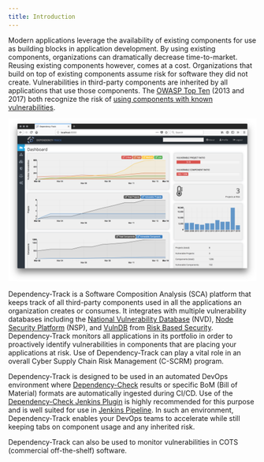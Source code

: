 ```yaml
---
title: Introduction
---
```


Modern applications leverage the availability of existing components for use as building blocks 
in application development. By using existing components, organizations can dramatically decrease
time-to-market. Reusing existing components however, comes at a cost. Organizations that build on 
top of existing components assume risk for software they did not create. Vulnerabilities in third-party
components are inherited by all applications that use those components. The [OWASP Top Ten] (2013 and 2017)
both recognize the risk of [using components with known vulnerabilities](https://www.owasp.org/index.php/Top_10_2013-A9-Using_Components_with_Known_Vulnerabilities).

![dashboard](images/screenshots/dashboard.png)

Dependency-Track is a Software Composition Analysis (SCA) platform that keeps track of all third-party 
components used in all the applications an organization creates or consumes. It integrates with multiple
vulnerability databases including the [National Vulnerability Database] (NVD), [Node Security Platform] (NSP),
and [VulnDB] from [Risk Based Security]. Dependency-Track monitors all applications in its portfolio in order
to proactively identify vulnerabilities in components that are placing your applications at risk. Use of 
Dependency-Track can play a vital role in an overall Cyber Supply Chain Risk Management (C-SCRM) program.

Dependency-Track is designed to be used in an automated DevOps environment where [Dependency-Check]
results or specific BoM (Bill of Material) formats are automatically ingested during CI/CD. Use of the 
[Dependency-Check Jenkins Plugin] is highly recommended for this purpose and is well suited for use
in [Jenkins Pipeline]. In such an environment, Dependency-Track enables your DevOps teams to accelerate while
still keeping tabs on component usage and any inherited risk.

Dependency-Track can also be used to monitor vulnerabilities in COTS (commercial off-the-shelf) software.

[OWASP Top Ten]: https://www.owasp.org/index.php/Category:OWASP_Top_Ten_Project
[National Vulnerability Database]: https://nvd.nist.gov
[Node Security Platform]: https://nodesecurity.io
[VulnDB]: https://vulndb.cyberriskanalytics.com
[Risk Based Security]: https://www.riskbasedsecurity.com
[NIST Cybersecurity Framework]: https://www.nist.gov/cybersecurity-framework
[Dependency-Check]: https://www.owasp.org/index.php/OWASP_Dependency_Check
[Dependency-Check Jenkins Plugin]: https://plugins.jenkins.io/dependency-check-jenkins-plugin
[Jenkins Pipeline]: https://jenkins.io/solutions/pipeline